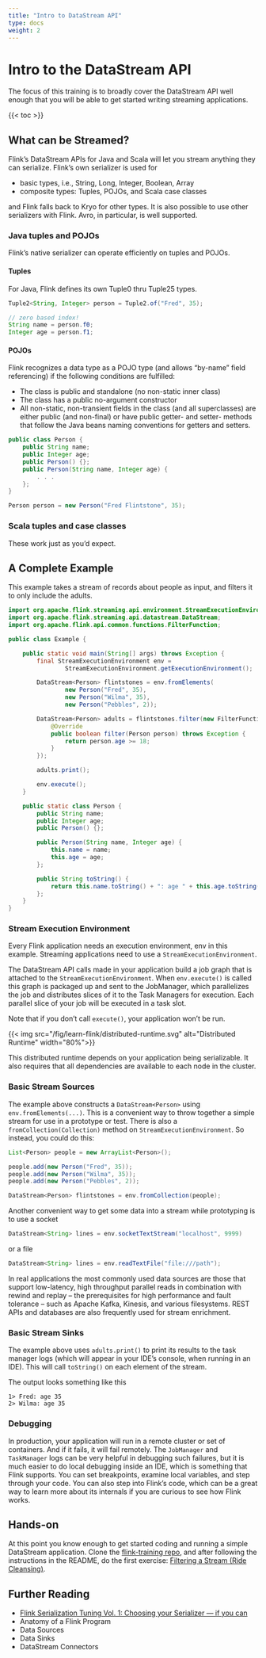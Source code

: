 ```yaml
---
title: "Intro to DataStream API"
type: docs
weight: 2
---
```

<!--
Licensed to the Apache Software Foundation (ASF) under one
or more contributor license agreements.  See the NOTICE file
distributed with this work for additional information
regarding copyright ownership.  The ASF licenses this file
to you under the Apache License, Version 2.0 (the
"License"); you may not use this file except in compliance
with the License.  You may obtain a copy of the License at

  http://www.apache.org/licenses/LICENSE-2.0

Unless required by applicable law or agreed to in writing,
software distributed under the License is distributed on an
"AS IS" BASIS, WITHOUT WARRANTIES OR CONDITIONS OF ANY
KIND, either express or implied.  See the License for the
specific language governing permissions and limitations
under the License.
-->
# Intro to the DataStream API

The focus of this training is to broadly cover the DataStream API well enough that you will be able to get started writing streaming applications.

{{< toc >}}

## What can be Streamed?

Flink’s DataStream APIs for Java and Scala will let you stream anything they can serialize. Flink’s own serializer is used for

* basic types, i.e., String, Long, Integer, Boolean, Array
* composite types: Tuples, POJOs, and Scala case classes

and Flink falls back to Kryo for other types. It is also possible to use other serializers with Flink. Avro, in particular, is well supported.

### Java tuples and POJOs

Flink’s native serializer can operate efficiently on tuples and POJOs.

#### Tuples 

For Java, Flink defines its own Tuple0 thru Tuple25 types.

```java
Tuple2<String, Integer> person = Tuple2.of("Fred", 35);

// zero based index!  
String name = person.f0;
Integer age = person.f1;
```

#### POJOs

Flink recognizes a data type as a POJO type (and allows “by-name” field referencing) if the following conditions are fulfilled:

* The class is public and standalone (no non-static inner class)
* The class has a public no-argument constructor
* All non-static, non-transient fields in the class (and all superclasses) are either public (and non-final) or have public getter- and setter- methods that follow the Java beans naming conventions for getters and setters.

```java
public class Person {
    public String name;  
    public Integer age;  
    public Person() {};  
    public Person(String name, Integer age) {  
        . . .
    };  
}  

Person person = new Person("Fred Flintstone", 35);
```

### Scala tuples and case classes

These work just as you’d expect.

## A Complete Example

This example takes a stream of records about people as input, and filters it to only include the adults.

```java
import org.apache.flink.streaming.api.environment.StreamExecutionEnvironment;
import org.apache.flink.streaming.api.datastream.DataStream;
import org.apache.flink.api.common.functions.FilterFunction;

public class Example {

    public static void main(String[] args) throws Exception {
        final StreamExecutionEnvironment env =
                StreamExecutionEnvironment.getExecutionEnvironment();

        DataStream<Person> flintstones = env.fromElements(
                new Person("Fred", 35),
                new Person("Wilma", 35),
                new Person("Pebbles", 2));

        DataStream<Person> adults = flintstones.filter(new FilterFunction<Person>() {
            @Override
            public boolean filter(Person person) throws Exception {
                return person.age >= 18;
            }
        });

        adults.print();

        env.execute();
    }

    public static class Person {
        public String name;
        public Integer age;
        public Person() {};

        public Person(String name, Integer age) {
            this.name = name;
            this.age = age;
        };

        public String toString() {
            return this.name.toString() + ": age " + this.age.toString();
        };
    }
}
```

### Stream Execution Environment

Every Flink application needs an execution environment, env in this example. 
Streaming applications need to use a `StreamExecutionEnvironment`.

The DataStream API calls made in your application build a job graph that is attached to the `StreamExecutionEnvironment`.
When `env.execute()` is called this graph is packaged up and sent to the JobManager, which parallelizes the job and distributes slices of it to the Task Managers for execution. Each parallel slice of your job will be executed in a task slot.

Note that if you don’t call `execute()`, your application won’t be run.

{{< img src="/fig/learn-flink/distributed-runtime.svg" alt="Distributed Runtime" width="80%">}}

This distributed runtime depends on your application being serializable.
It also requires that all dependencies are available to each node in the cluster.

### Basic Stream Sources

The example above constructs a `DataStream<Person>` using `env.fromElements(...)`.
This is a convenient way to throw together a simple stream for use in a prototype or test. There is also a `fromCollection(Collection)` method on `StreamExecutionEnvironment`.
So instead, you could do this:

```java
List<Person> people = new ArrayList<Person>();

people.add(new Person("Fred", 35));
people.add(new Person("Wilma", 35));
people.add(new Person("Pebbles", 2));

DataStream<Person> flintstones = env.fromCollection(people);
```

Another convenient way to get some data into a stream while prototyping is to use a socket

```java
DataStream<String> lines = env.socketTextStream("localhost", 9999)
```

or a file

```java
DataStream<String> lines = env.readTextFile("file:///path");
```

In real applications the most commonly used data sources are those that support low-latency, high throughput parallel reads in combination with rewind and replay – the prerequisites for high performance and fault tolerance – such as Apache Kafka, Kinesis, and various filesystems. 
REST APIs and databases are also frequently used for stream enrichment.

### Basic Stream Sinks

The example above uses `adults.print()` to print its results to the task manager logs (which will appear in your IDE’s console, when running in an IDE). This will call `toString()` on each element of the stream.

The output looks something like this

```
1> Fred: age 35
2> Wilma: age 35
```

### Debugging

In production, your application will run in a remote cluster or set of containers.
And if it fails, it will fail remotely.
The `JobManager` and `TaskManager` logs can be very helpful in debugging such failures, but it is much easier to do local debugging inside an IDE, which is something that Flink supports. 
You can set breakpoints, examine local variables, and step through your code.
You can also step into Flink’s code, which can be a great way to learn more about its internals if you are curious to see how Flink works.

## Hands-on

At this point you know enough to get started coding and running a simple DataStream application.
Clone the [flink-training repo](https://github.com/apache/flink-training/tree/master), and after following the instructions in the README, do the first exercise: [Filtering a Stream (Ride Cleansing)](https://github.com/apache/flink-training/tree/master/ride-cleansing).

## Further Reading

* [Flink Serialization Tuning Vol. 1: Choosing your Serializer — if you can](https://flink.apache.org/news/2020/04/15/flink-serialization-tuning-vol-1.html)
* Anatomy of a Flink Program
* Data Sources
* Data Sinks
* DataStream Connectors
